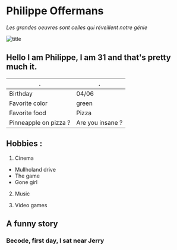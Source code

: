 # Philippe Offermans 

*Les grandes oeuvres sont celles qui réveillent notre génie*

![title](https://scontent.fbru4-1.fna.fbcdn.net/v/t1.6435-9/122636925_10222572933727961_5331839296425947606_n.jpg?_nc_cat=110&ccb=1-5&_nc_sid=174925&_nc_ohc=FQSWPvMsrH0AX_oObaX&_nc_ht=scontent.fbru4-1.fna&oh=00_AT87lbmQG1gZNtXYmuOETqtalduk8VcDUfs7hV-ClPgjYQ&oe=6223366C)

## Hello I am Philippe, I am 31 and that's pretty much it. 

| . | . |
| ----------- | ----------- |
| Birthday | 04/06 |
| Favorite color | green |
| Favorite food | Pizza | 
| Pinneapple on pizza ? | Are you insane ? | 

## Hobbies :

1. Cinema 
- Mullholand drive
- The game
- Gone girl

2. Music

3. Video games

## A funny story
### Becode, first day, I sat near Jerry 


